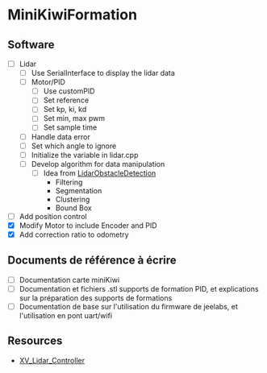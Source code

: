 # MiniKiwiFormation

## Software

- [ ] Lidar
  - [ ] Use SerialInterface to display the lidar data
  - [ ] Motor/PID
    - [ ] Use customPID
    - [ ] Set reference
    - [ ] Set kp, ki, kd
    - [ ] Set min, max pwm
    - [ ] Set sample time
  - [ ] Handle data error
  - [ ] Set which angle to ignore
  - [ ] Initialize the variable in lidar.cpp
  - [ ] Develop algorithm for data manipulation
    - [ ] Idea from [LidarObstacleDetection](https://github.com/enginBozkurt/LidarObstacleDetection)
      - Filtering
      - Segmentation
      - Clustering
      - Bound Box
- [ ] Add position control
- [x] Modify Motor to include Encoder and PID
- [x] Add correction ratio to odometry

## Documents de référence à écrire

- [ ] Documentation carte miniKiwi
- [ ] Documentation et fichiers .stl supports de formation PID, et explications sur la préparation des supports de formations
- [ ] Documentation de base sur l'utilisation du firmware de jeelabs, et l'utilisation en pont uart/wifi

## Resources

- [XV_Lidar_Controller](https://github.com/getSurreal/XV_Lidar_Controller)
